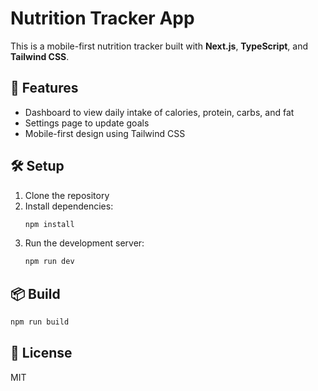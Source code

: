 # Nutrition Tracker App

This is a mobile-first nutrition tracker built with **Next.js**, **TypeScript**, and **Tailwind CSS**.

## 🚀 Features

- Dashboard to view daily intake of calories, protein, carbs, and fat
- Settings page to update goals
- Mobile-first design using Tailwind CSS

## 🛠 Setup

1. Clone the repository
2. Install dependencies:
   ```bash
   npm install
   ```
3. Run the development server:
   ```bash
   npm run dev
   ```

## 📦 Build

```bash
npm run build
```

## 📄 License

MIT
